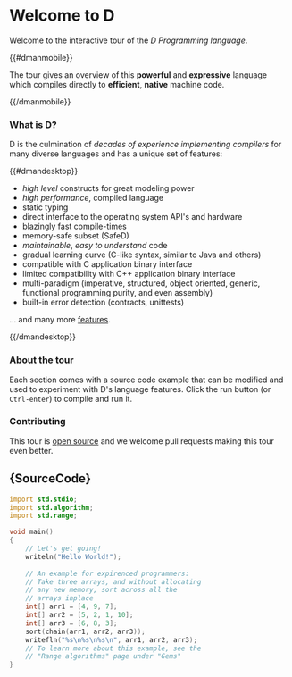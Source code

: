 # Welcome to D

Welcome to the interactive tour of the *D Programming language*.

{{#dmanmobile}}

The tour gives an overview of this __powerful__ and __expressive__
language which compiles directly to __efficient__, __native__ machine code.

{{/dmanmobile}}

### What is D?

D is the culmination of _decades of experience implementing compilers_
for many diverse languages and has a unique set of features:

{{#dmandesktop}}

- _high level_ constructs for great modeling power
- _high performance_, compiled language
- static typing
- direct interface to the operating system API's and hardware
- blazingly fast compile-times
- memory-safe subset (SafeD)
- _maintainable_, _easy to understand_ code
- gradual learning curve (C-like syntax, similar to Java and others)
- compatible with C application binary interface
- limited compatibility with C++ application binary interface
- multi-paradigm (imperative, structured, object oriented, generic, functional programming purity, and even assembly)
- built-in error detection (contracts, unittests)

... and many more [features](http://dlang.org/overview.html).

{{/dmandesktop}}

### About the tour

Each section comes with a source code example that can be modified and used
to experiment with D's language features.
Click the run button (or `Ctrl-enter`) to compile and run it.

### Contributing

This tour is [open source](https://github.com/dlang-tour)
and we welcome pull requests making this tour even better.

## {SourceCode}

```d
import std.stdio;
import std.algorithm;
import std.range;

void main()
{
    // Let's get going!
    writeln("Hello World!");
    
    // An example for expirenced programmers:
    // Take three arrays, and without allocating
    // any new memory, sort across all the
    // arrays inplace
    int[] arr1 = [4, 9, 7];
    int[] arr2 = [5, 2, 1, 10];
    int[] arr3 = [6, 8, 3];
    sort(chain(arr1, arr2, arr3));
    writefln("%s\n%s\n%s\n", arr1, arr2, arr3);
    // To learn more about this example, see the
    // "Range algorithms" page under "Gems"
}
```
